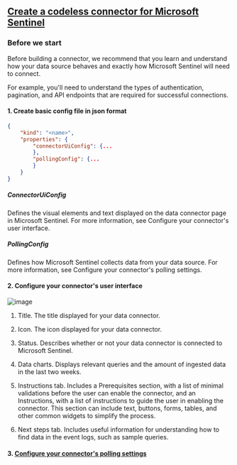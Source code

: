 ## [Create a codeless connector for Microsoft Sentinel](https://learn.microsoft.com/en-us/azure/sentinel/create-codeless-connector?tabs=deploy-via-arm-template%2Cconnect-via-the-azure-portal#create-a-connector-json-configuration-file)

### Before we start

Before building a connector, we recommend that you learn and understand how your data source behaves and exactly how Microsoft Sentinel will need to connect.

For example, you'll need to understand the types of authentication, pagination, and API endpoints that are required for successful connections.

#### 1. Create basic config file in json format

```json
{
    "kind": "<name>",
    "properties": {
        "connectorUiConfig": {...
        },
        "pollingConfig": {...
        }
    }
}
```

##### ConnectorUiConfig
Defines the visual elements and text displayed on the data connector page in Microsoft Sentinel. For more information, see Configure your connector's user interface.

##### PollingConfig
Defines how Microsoft Sentinel collects data from your data source. For more information, see Configure your connector's polling settings.

#### 2. Configure your connector's user interface

![image](https://user-images.githubusercontent.com/96930989/228792795-759654cd-cb71-4e8b-b6f5-2f5f63a100d3.png)

1. Title. The title displayed for your data connector.

2. Icon. The icon displayed for your data connector.

3. Status. Describes whether or not your data connector is connected to Microsoft Sentinel.

4. Data charts. Displays relevant queries and the amount of ingested data in the last two weeks.

5. Instructions tab. Includes a Prerequisites section, with a list of minimal validations before the user can enable the connector, and an Instructions, with a list of instructions to guide the user in enabling the connector. This section can include text, buttons, forms, tables, and other common widgets to simplify the process.

6. Next steps tab. Includes useful information for understanding how to find data in the event logs, such as sample queries.


#### 3. [Configure your connector's polling settings](https://learn.microsoft.com/en-us/azure/sentinel/create-codeless-connector?tabs=deploy-via-arm-template%2Cconnect-via-the-azure-portal#configure-your-connectors-polling-settings)
